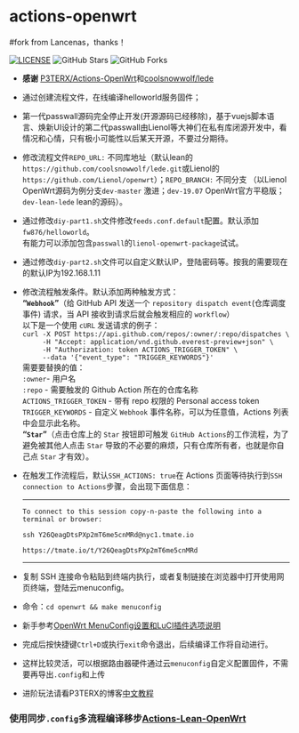 # actions-openwrt
#fork from Lancenas，thanks！

[![LICENSE](https://img.shields.io/github/license/mashape/apistatus.svg?style=flat-square&label=LICENSE)](https://github.com/Lancenas/actions-openwrt-helloworld/blob/master/LICENSE)
![GitHub Stars](https://img.shields.io/github/stars/Lancenas/actions-openwrt-helloworld.svg?style=flat-square&label=Stars&logo=github)
![GitHub Forks](https://img.shields.io/github/forks/Lancenas/actions-openwrt-helloworld.svg?style=flat-square&label=Forks&logo=github)

- **感谢** [P3TERX/Actions-OpenWrt](https://github.com/P3TERX/Actions-OpenWrt)和[coolsnowwolf/lede](https://github.com/coolsnowwolf/lede)
- 通过创建流程文件，在线编译helloworld服务固件；
- 第一代passwall源码完全停止开发(开源源码已经移除)，基于vuejs脚本语言、焕新UI设计的第二代passwall由Lienol等大神们在私有库闭源开发中，看情况和心情，只有极小可能性以后某天开源，不要过分期待。  
- 修改流程文件`REPO_URL:` 不同库地址（默认lean的`https://github.com/coolsnowwolf/lede.git`或Lienol的`https://github.com/Lienol/openwrt`）；`REPO_BRANCH:` 不同分支 （以Lienol OpenWrt源码为例分支`dev-master` 激进；`dev-19.07` OpenWrt官方平稳版；`dev-lean-lede` lean的源码）。
- 通过修改`diy-part1.sh`文件修改`feeds.conf.default`配置。默认添加`fw876/helloworld`。  
  有能力可以添加包含`passwall`的`lienol-openwrt-package`试试。
- 通过修改`diy-part2.sh`文件可以自定义默认IP，登陆密码等。按我的需要现在的默认IP为192.168.1.11
- 修改流程触发条件。默认添加两种触发方式：  
**“`Webhook`”**（给 GitHub API 发送一个 `repository dispatch event`(仓库调度事件) 请求，当 API 接收到请求后就会触发相应的 `workflow`）  
以下是一个使用 `cURL` 发送请求的例子：  
`curl -X POST https://api.github.com/repos/:owner/:repo/dispatches \`  
`     -H "Accept: application/vnd.github.everest-preview+json" \`  
`     -H "Authorization: token ACTIONS_TRIGGER_TOKEN" \`  
`     --data '{"event_type": "TRIGGER_KEYWORDS"}'`  
需要要替换的值：  
`:owner`- 用户名  
`:repo` - 需要触发的 Github Action 所在的仓库名称  
`ACTIONS_TRIGGER_TOKEN` - 带有 repo 权限的 Personal access token  
`TRIGGER_KEYWORDS` - 自定义 `Webhook` 事件名称，可以为任意值，Actions 列表中会显示此名称。  
**“`Star`”**（点击仓库上的 `Star` 按钮即可触发 `GitHub Actions`的工作流程，为了避免被其他人点击 `Star` 导致的不必要的麻烦，只有仓库所有者，也就是你自己点 `Star` 才有效）。
- 在触发工作流程后，默认`SSH_ACTIONS: true`在 Actions 页面等待执行到`SSH connection to Actions`步骤，会出现下面信息：  
  ***
  `To connect to this session copy-n-paste the following into a terminal or browser:` 
  
  `ssh Y26QeagDtsPXp2mT6me5cnMRd@nyc1.tmate.io`    
  
  `https://tmate.io/t/Y26QeagDtsPXp2mT6me5cnMRd`     
  ***
- 复制 SSH 连接命令粘贴到终端内执行，或者复制链接在浏览器中打开使用网页终端，登陆云menuconfig。
- 命令：`cd openwrt && make menuconfig`
- 新手参考[OpenWrt MenuConfig设置和LuCI插件选项说明](https://mtom.ml/827.html)   
- 完成后按快捷键`Ctrl+D`或执行`exit`命令退出，后续编译工作将自动进行。
- 这样比较灵活，可以根据路由器硬件通过云`menuconfig`自定义配置固件，不需要再导出`.config`和上传
- 进阶玩法请看P3TERX的博客[中文教程](https://p3terx.com/archives/build-openwrt-with-github-actions.html)
### 使用同步`.config`多流程编译移步[Actions-Lean-OpenWrt](https://github.com/Lancenas/Actions-Lean-OpenWrt)
